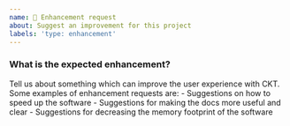 ```yaml
---
name: 💅 Enhancement request
about: Suggest an improvement for this project
labels: 'type: enhancement'
---
```


<!-- ⚠️ If you do not respect this template, your issue will be closed -->
<!-- ⚠️ Make sure to browse the opened and closed issues to confirm this idea does not exist. -->

### What is the expected enhancement?
Tell us about something which can improve the user experience with CKT. Some examples of enhancement
requests are:
    - Suggestions on how to speed up the software
    - Suggestions for making the docs more useful and clear
    - Suggestions for decreasing the memory footprint of the software
